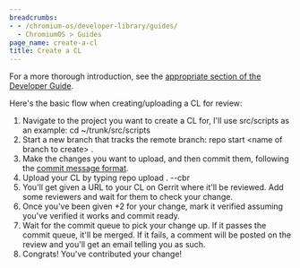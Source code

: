 ```yaml
---
breadcrumbs:
- - /chromium-os/developer-library/guides/
  - ChromiumOS > Guides
page_name: create-a-cl
title: Create a CL
---
```


For a more thorough introduction, see the [appropriate section of the Developer
Guide](/chromium-os/developer-library/guides/development/developer-guide/#making-changes-to-packages-whose-source-code-is-checked-into-chromium-os-git-repositories).

Here's the basic flow when creating/uploading a CL for review:

1.  Navigate to the project you want to create a CL for, I'll use
            src/scripts as an example: cd ~/trunk/src/scripts
2.  Start a new branch that tracks the remote branch: repo start
            &lt;name of branch to create&gt; .
3.  Make the changes you want to upload, and then commit them, following
            the [commit message
            format](/chromium-os/developer-library/guides/development/contributing/#Commit-messages).
4.  Upload your CL by typing repo upload . --cbr
5.  You'll get given a URL to your CL on Gerrit where it'll be reviewed.
            Add some reviewers and wait for them to check your change.
6.  Once you've been given +2 for your change, mark it verified assuming
            you've verified it works and commit ready.
7.  Wait for the commit queue to pick your change up. If it passes the
            commit queue, it'll be merged. If it fails, a comment will be posted
            on the review and you'll get an email telling you as such.
8.  Congrats! You've contributed your change!
